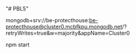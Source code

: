"# PBL5"

<!-- Add your connection string into your application code: -->

mongodb+srv://be-protecthouse:be-protecthouse@cluster0.mcbfkpu.mongodb.net/?retryWrites=true&w=majority&appName=Cluster0

<!-- run code -->

npm start
